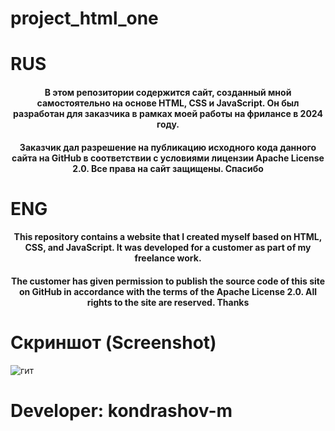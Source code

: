 # project_html_one
# RUS
<h4 align="center">В этом репозитории содержится сайт, созданный мной самостоятельно на основе HTML, CSS и JavaScript. Он был разработан для заказчика в рамках моей работы на фрилансе в 2024 году.</h4>

<h4 align="center">Заказчик дал разрешение на публикацию исходного кода данного сайта на GitHub в соответствии с условиями лицензии Apache License 2.0. Все права на сайт защищены. Спасибо </h4>

# ENG 
<h4 align="center">This repository contains a website that I created myself based on HTML, CSS, and JavaScript. It was developed for a customer as part of my freelance work.</h4>

<h4 align="center">The customer has given permission to publish the source code of this site on GitHub in accordance with the terms of the Apache License 2.0. All rights to the site are reserved. Thanks</h4>

# Скриншот (Screenshot)
![гит](https://github.com/user-attachments/assets/efd889ef-9239-4cbe-90fe-8ef2a8c3936e)

# Developer: kondrashov-m

